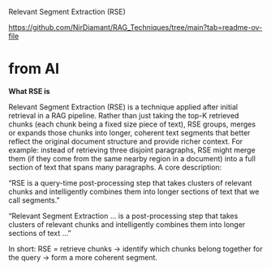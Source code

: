 Relevant Segment Extraction (RSE)

https://github.com/NirDiamant/RAG_Techniques/tree/main?tab=readme-ov-file


# from AI

**What RSE is**

Relevant Segment Extraction (RSE) is a technique applied after initial retrieval in a RAG pipeline. Rather than just taking the top-K retrieved chunks (each chunk being a fixed size piece of text), RSE groups, merges or expands those chunks into longer, coherent text segments that better reflect the original document structure and provide richer context. For example: instead of retrieving three disjoint paragraphs, RSE might merge them (if they come from the same nearby region in a document) into a full section of text that spans many paragraphs. A core description:

“RSE is a query-time post-processing step that takes clusters of relevant chunks and intelligently combines them into longer sections of text that we call segments.” 

“Relevant Segment Extraction … is a post-processing step that takes clusters of relevant chunks and intelligently combines them into longer sections of text …” 

In short: RSE = retrieve chunks → identify which chunks belong together for the query → form a more coherent segment.
